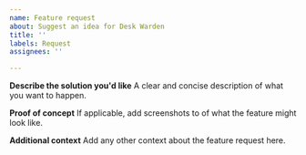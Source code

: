 ```yaml
---
name: Feature request
about: Suggest an idea for Desk Warden
title: ''
labels: Request
assignees: ''

---
```


**Describe the solution you'd like**
A clear and concise description of what you want to happen.

**Proof of concept**
If applicable, add screenshots to of what the feature might look like.

**Additional context**
Add any other context about the feature request here.
